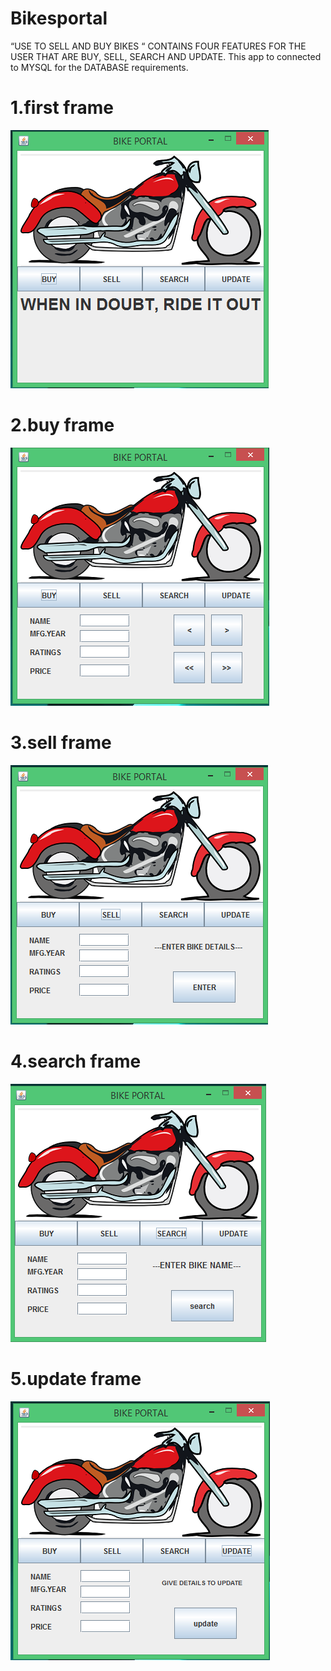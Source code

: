 # Bikesportal


“USE TO SELL AND BUY   BIKES “
CONTAINS FOUR FEATURES FOR THE USER
 THAT ARE BUY, SELL, SEARCH AND UPDATE.
This app to connected to MYSQL for the DATABASE requirements.


# 1.first frame
![](screenshots/frame1.PNG)

# 2.buy frame
![](screenshots/buyframe.PNG)

# 3.sell frame
![](screenshots/sellframe.PNG)

# 4.search frame
![](screenshots/search.PNG)

# 5.update frame
![](screenshots/updateframe.PNG)
